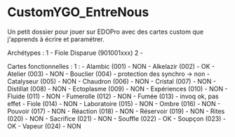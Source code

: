 # CustomYGO_EntreNous
 
Un petit dossier pour jouer sur EDOPro avec des cartes custom que j'apprends à écrire et paramétrer.

Archétypes :
1 - Fiole Disparue (901001xxx)
2 - 

Cartes fonctionnelles :
1 :
	- Alambic (001) - NON
	- Alkelazir (002) - OK
	- Atelier (003) - NON
	- Bouclier (004) - protection des synchro -> non
	- Catalyseur (005) - NON
	- Chaudron (006) - NON
	- Cristal (007) - NON
	- Distillat (008) - NON
	- Ectoplasme (009) - NON
	- Expériences (010) - NON
	- Fluide (011) - NON
	- Fumerolle (012) - NON
	- Fumée (013) - invoq ok, pas effet
	- Fiole (014) - NON
	- Laboratoire (015) - NON
	- Ombre (016) - NON
	- Pouvoir (017) - NON
	- Réaction (018) - NON
	- Réservoir (019) - NON
	- Rites (020) - NON
	- Sacrifice (021) - NON
	- Souffle (022) - OK
	- Soupçon (023) - OK
	- Vapeur (024) - NON
